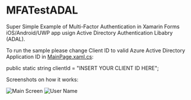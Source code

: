 # MFATestADAL
Super Simple Example of Multi-Factor Authentication in Xamarin Forms iOS/Android/UWP app usign Active Directory Authentication Libabry (ADAL).

To run the sample please change Client ID to valid Azure Active Directory Application ID in [MainPage.xaml.cs](MFATestADAL/MFATest/MFATest/MainPage.xaml.cs):

public static string clientId = "INSERT YOUR CLIENT ID HERE";

Screenshots on how it works:

![Main Screen](MFATestADAL/img/iOS_MFA_1.jpg) ![User Name](MFATestADAL/img/iOS_MFA_2.jpg)
